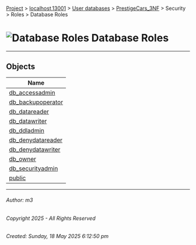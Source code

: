 #### 

[Project](../../../../../../index.md) > [localhost,13001](../../../../../index.md) > [User databases](../../../../index.md) > [PrestigeCars_3NF](../../../index.md) > Security > Roles > Database Roles

# ![Database Roles](../../../../../../Images/Role_Database32.png) Database Roles

---

## <a name="#objects"></a>Objects

| Name |
|---|
| [db_accessadmin](dbo_db_accessadmin.md) |
| [db_backupoperator](dbo_db_backupoperator.md) |
| [db_datareader](dbo_db_datareader.md) |
| [db_datawriter](dbo_db_datawriter.md) |
| [db_ddladmin](dbo_db_ddladmin.md) |
| [db_denydatareader](dbo_db_denydatareader.md) |
| [db_denydatawriter](dbo_db_denydatawriter.md) |
| [db_owner](dbo_db_owner.md) |
| [db_securityadmin](dbo_db_securityadmin.md) |
| [public](dbo_public.md) |


---

###### Author:  m3

###### Copyright 2025 - All Rights Reserved

###### Created: Sunday, 18 May 2025 6:12:50 pm

